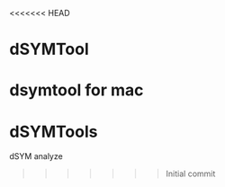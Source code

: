 <<<<<<< HEAD
# dSYMTool
dsymtool for mac
=======
dSYMTools
=========

dSYM analyze
>>>>>>> Initial commit
